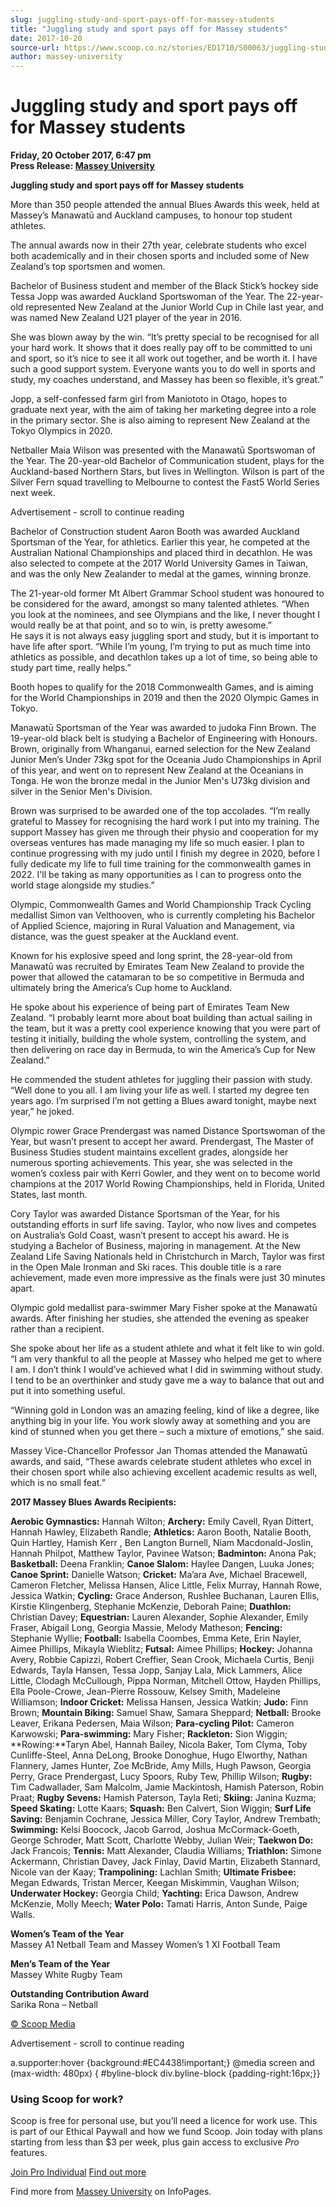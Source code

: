 ```yaml
---
slug: juggling-study-and-sport-pays-off-for-massey-students
title: "Juggling study and sport pays off for Massey students"
date: 2017-10-20
source-url: https://www.scoop.co.nz/stories/ED1710/S00063/juggling-study-and-sport-pays-off-for-massey-students.htm
author: massey-university
---
```

Juggling study and sport pays off for Massey students
=====================================================

**Friday, 20 October 2017, 6:47 pm**  
**Press Release: [Massey University](https://info.scoop.co.nz/Massey_University)**

**Juggling study and sport pays off for Massey students**

More than 350 people attended the annual Blues Awards this week, held at Massey’s Manawatū and Auckland campuses, to honour top student athletes.

The annual awards now in their 27th year, celebrate students who excel both academically and in their chosen sports and included some of New Zealand’s top sportsmen and women.

Bachelor of Business student and member of the Black Stick’s hockey side Tessa Jopp was awarded Auckland Sportswoman of the Year. The 22-year-old represented New Zealand at the Junior World Cup in Chile last year, and was named New Zealand U21 player of the year in 2016.

She was blown away by the win. “It’s pretty special to be recognised for all your hard work. It shows that it does really pay off to be committed to uni and sport, so it’s nice to see it all work out together, and be worth it. I have such a good support system. Everyone wants you to do well in sports and study, my coaches understand, and Massey has been so flexible, it’s great.”

Jopp, a self-confessed farm girl from Maniototo in Otago, hopes to graduate next year, with the aim of taking her marketing degree into a role in the primary sector. She is also aiming to represent New Zealand at the Tokyo Olympics in 2020.

Netballer Maia Wilson was presented with the Manawatū Sportswoman of the Year. The 20-year-old Bachelor of Communication student, plays for the Auckland-based Northern Stars, but lives in Wellington. Wilson is part of the Silver Fern squad travelling to Melbourne to contest the Fast5 World Series next week.

Advertisement - scroll to continue reading





Bachelor of Construction student Aaron Booth was awarded Auckland Sportsman of the Year, for athletics. Earlier this year, he competed at the Australian National Championships and placed third in decathlon. He was also selected to compete at the 2017 World University Games in Taiwan, and was the only New Zealander to medal at the games, winning bronze.

The 21-year-old former Mt Albert Grammar School student was honoured to be considered for the award, amongst so many talented athletes. “When you look at the nominees, and see Olympians and the like, I never thought I would really be at that point, and so to win, is pretty awesome.”  
He says it is not always easy juggling sport and study, but it is important to have life after sport. “While I’m young, I’m trying to put as much time into athletics as possible, and decathlon takes up a lot of time, so being able to study part time, really helps.”

Booth hopes to qualify for the 2018 Commonwealth Games, and is aiming for the World Championships in 2019 and then the 2020 Olympic Games in Tokyo.

Manawatū Sportsman of the Year was awarded to judoka Finn Brown. The 19-year-old black belt is studying a Bachelor of Engineering with Honours. Brown, originally from Whanganui, earned selection for the New Zealand Junior Men’s Under 73kg spot for the Oceania Judo Championships in April of this year, and went on to represent New Zealand at the Oceanians in Tonga. He won the bronze medal in the Junior Men's U73kg division and silver in the Senior Men's Division.

Brown was surprised to be awarded one of the top accolades. “I’m really grateful to Massey for recognising the hard work I put into my training. The support Massey has given me through their physio and cooperation for my overseas ventures has made managing my life so much easier. I plan to continue progressing with my judo until I finish my degree in 2020, before I fully dedicate my life to full time training for the commonwealth games in 2022. I'll be taking as many opportunities as I can to progress onto the world stage alongside my studies.”

Olympic, Commonwealth Games and World Championship Track Cycling medallist Simon van Velthooven, who is currently completing his Bachelor of Applied Science, majoring in Rural Valuation and Management, via distance, was the guest speaker at the Auckland event.

Known for his explosive speed and long sprint, the 28-year-old from Manawatū was recruited by Emirates Team New Zealand to provide the power that allowed the catamaran to be so competitive in Bermuda and ultimately bring the America’s Cup home to Auckland.

He spoke about his experience of being part of Emirates Team New Zealand. “I probably learnt more about boat building than actual sailing in the team, but it was a pretty cool experience knowing that you were part of testing it initially, building the whole system, controlling the system, and then delivering on race day in Bermuda, to win the America’s Cup for New Zealand.”

He commended the student athletes for juggling their passion with study. “Well done to you all. I am living your life as well. I started my degree ten years ago. I’m surprised I’m not getting a Blues award tonight, maybe next year,” he joked.

Olympic rower Grace Prendergast was named Distance Sportswoman of the Year, but wasn’t present to accept her award. Prendergast, The Master of Business Studies student maintains excellent grades, alongside her numerous sporting achievements. This year, she was selected in the women’s coxless pair with Kerri Gowler, and they went on to become world champions at the 2017 World Rowing Championships, held in Florida, United States, last month.

Cory Taylor was awarded Distance Sportsman of the Year, for his outstanding efforts in surf life saving. Taylor, who now lives and competes on Australia’s Gold Coast, wasn’t present to accept his award. He is studying a Bachelor of Business, majoring in management. At the New Zealand Life Saving Nationals held in Christchurch in March, Taylor was first in the Open Male Ironman and Ski races. This double title is a rare achievement, made even more impressive as the finals were just 30 minutes apart.

Olympic gold medallist para-swimmer Mary Fisher spoke at the Manawatū awards. After finishing her studies, she attended the evening as speaker rather than a recipient.

She spoke about her life as a student athlete and what it felt like to win gold.  
“I am very thankful to all the people at Massey who helped me get to where I am. I don’t think I would’ve achieved what I did in swimming without study. I tend to be an overthinker and study gave me a way to balance that out and put it into something useful.

“Winning gold in London was an amazing feeling, kind of like a degree, like anything big in your life. You work slowly away at something and you are kind of stunned when you get there – such a mixture of emotions,” she said.

Massey Vice-Chancellor Professor Jan Thomas attended the Manawatū awards, and said, “These awards celebrate student athletes who excel in their chosen sport while also achieving excellent academic results as well, which is no small feat.”

**2017 Massey Blues Awards Recipients:**

**Aerobic Gymnastics:** Hannah Wilton; **Archery:** Emily Cavell, Ryan Dittert, Hannah Hawley, Elizabeth Randle; **Athletics:** Aaron Booth, Natalie Booth, Quin Hartley, Hamish Kerr , Ben Langton Burnell, Niam Macdonald-Joslin, Hannah Philpot, Matthew Taylor, Pavinee Watson; **Badminton:** Anona Pak; **Basketball:** Deena Franklin; **Canoe Slalom:** Haylee Dangen, Luuka Jones; **Canoe Sprint:** Danielle Watson; **Cricket:** Ma’ara Ave, Michael Bracewell, Cameron Fletcher, Melissa Hansen, Alice Little, Felix Murray, Hannah Rowe, Jessica Watkin; **Cycling:** Grace Anderson, Rushlee Buchanan, Lauren Ellis, Kirstie Klingenberg, Stephanie McKenzie, Deborah Paine; **Duathlon:** Christian Davey; **Equestrian:** Lauren Alexander, Sophie Alexander, Emily Fraser, Abigail Long, Georgia Massie, Melody Matheson; **Fencing:** Stephanie Wyllie; **Football:** Isabella Coombes, Emma Kete, Erin Nayler, Aimee Phillips, Mikayla Wieblitz; **Futsal:** Aimee Phillips; **Hockey:** Johanna Avery, Robbie Capizzi, Robert Creffier, Sean Crook, Michaela Curtis, Benji Edwards, Tayla Hansen, Tessa Jopp, Sanjay Lala, Mick Lammers, Alice Little, Clodagh McCullough, Pippa Norman, Mitchell Ottow, Hayden Phillips, Ella Poole-Crowe, Jean-Pierre Rossouw, Kelsey Smith, Madeleine Williamson; **Indoor Cricket:** Melissa Hansen, Jessica Watkin; **Judo:** Finn Brown; **Mountain Biking:** Samuel Shaw, Samara Sheppard; **Netball:** Brooke Leaver, Erikana Pedersen, Maia Wilson; **Para-cycling Pilot:** Cameron Karwowski; **Para-swimming:** Mary Fisher; **Rackleton:** Sion Wiggin; **Rowing:**Taryn Abel, Hannah Bailey, Nicola Baker, Tom Clyma, Toby Cunliffe-Steel, Anna DeLong, Brooke Donoghue, Hugo Elworthy, Nathan Flannery, James Hunter, Zoe McBride, Amy Mills, Hugh Pawson, Georgia Perry, Grace Prendergast, Lucy Spoors, Ruby Tew, Phillip Wilson; **Rugby:** Tim Cadwallader, Sam Malcolm, Jamie Mackintosh, Hamish Paterson, Robin Praat; **Rugby Sevens:** Hamish Paterson, Tayla Reti; **Skiing:** Janina Kuzma; **Speed Skating:** Lotte Kaars; **Squash:** Ben Calvert, Sion Wiggin; **Surf Life Saving:** Benjamin Cochrane, Jessica Miller, Cory Taylor, Andrew Trembath; **Swimming:** Kelsi Boocock, Jacob Garrod, Joshua McCormack-Goeth, George Schroder, Matt Scott, Charlotte Webby, Julian Weir; **Taekwon Do:** Jack Francois; **Tennis:** Matt Alexander, Claudia Williams; **Triathlon:** Simone Ackermann, Christian Davey, Jack Finlay, David Martin, Elizabeth Stannard, Nicole van der Kaay; **Trampolining:** Lachlan Smith; **Ultimate Frisbee:** Megan Edwards, Tristan Mercer, Keegan Miskimmin, Vaughan Wilson; **Underwater Hockey:** Georgia Child; **Yachting:** Erica Dawson, Andrew McKenzie, Molly Meech; **Water Polo:** Tamati Harris, Anton Sunde, Paige Walls.

**Women’s Team of the Year**  
Massey A1 Netball Team and Massey Women’s 1 XI Football Team

**Men’s Team of the Year**  
Massey White Rugby Team  
  
**Outstanding Contribution Award**  
Sarika Rona – Netball

[© Scoop Media](http://www.scoop.co.nz/about/terms.html)  

Advertisement - scroll to continue reading



a.supporter:hover {background:#EC4438!important;} @media screen and (max-width: 480px) { #byline-block div.byline-block {padding-right:16px;}}

### Using Scoop for work?

Scoop is free for personal use, but you’ll need a licence for work use. This is part of our Ethical Paywall and how we fund Scoop. Join today with plans starting from less than $3 per week, plus gain access to exclusive _Pro_ features.  
  
[Join Pro Individual](https://pro.scoop.co.nz/Individual/?from=ProIn24) [Find out more](https://pro.scoop.co.nz/using-scoop-for-work/?from=ProIn24)

Find more from [Massey University](https://info.scoop.co.nz/Massey_University) on InfoPages.